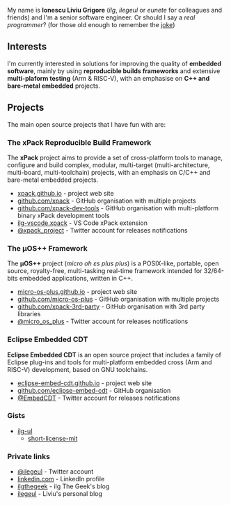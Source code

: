 My name is **Ionescu Liviu Grigore** (_ilg_, _ilegeul_ or _eunete_ for colleagues and friends) and I'm a senior software engineer. Or should I say a _real programmer_? (for those old enough to remember the [joke](http://www.pbm.com/~lindahl/real.programmers.html))

## Interests

I'm currently interested in solutions for improving the quality of **embedded software**, mainly by using **reproducible builds frameworks** and extensive **multi-plaform testing** (Arm & RISC-V), with an emphasise on **C++ and bare-metal embedded** projects.

## Projects

The main open source projects that I have fun with are:

### The xPack Reproducible Build Framework

The **xPack** project aims to provide a set of cross-platform tools to manage, configure and build complex, modular, multi-target (multi-architecture, multi-board, multi-toolchain) projects, with an emphasis on C/C++ and bare-metal embedded projects.

- [xpack.github.io](https://xpack.github.io) - project web site
- [github.com/xpack](https://github.com/xpack/) - GitHub organisation with multiple projects
- [github.com/xpack-dev-tools](https://github.com/xpack-dev-tools/) - GitHub organisation with multi-platform binary xPack development tools
- [ilg-vscode.xpack](https://marketplace.visualstudio.com/items?itemName=ilg-vscode.xpack) - VS Code xPack extension
- [@xpack_project](https://twitter.com/xpack_project) - Twitter account for releases notifications

### The µOS++ Framework

The **µOS++** project (_micro oh ɛs plus plus_) is a POSIX-like, portable, open source, royalty-free, multi-tasking real-time framework intended for 32/64-bits embedded applications, written in C++. 

- [micro-os-plus.github.io](http://micro-os-plus.github.io) - project web site
- [github.com/micro-os-plus](https://github.com/micro-os-plus/) - GitHub organisation with multiple projects
- [github.com/xpack-3rd-party](https://github.com/xpack-3rd-party/) - GitHub organisation with 3rd party libraries
- [@micro_os_plus](https://twitter.com/micro_os_plus) - Twitter account for releases notifications

### Eclipse Embedded CDT

**Eclipse Embedded CDT** is an open source project that includes a family of Eclipse plug-ins and tools for multi-platform embedded cross (Arm and RISC-V) development, based on GNU toolchains.

- [eclipse-embed-cdt.github.io](https://eclipse-embed-cdt.github.io/) - project web site
- [github.com/eclipse-embed-cdt](https://github.com/eclipse-embed-cdt/) - GitHub organisation
- [@EmbedCDT](https://twitter.com/EmbedCDT) - Twitter account for releases notifications

### Gists

- [ilg-ul](https://gist.github.com/ilg-ul)
  - [short-license-mit](https://gist.github.com/ilg-ul/027f1b93fd95fc979a66375c8df2a1fe)

### Private links

- [@ilegeul](https://twitter.com/ilegeul) - Twitter account
- [linkedin.com](https://www.linkedin.com/in/liviu-ionescu/) - LinkedIn profile
- [ilgthegeek](https://ilgthegeek.wordpress.com) - ilg The Geek's blog
- [ilegeul](https://ilegeul.wordpress.com) - Liviu's personal blog


<!--
**ilg-ul/ilg-ul** is a ✨ _special_ ✨ repository because its `README.md` (this file) appears on your GitHub profile.

Here are some ideas to get you started:

- 🔭 I’m currently working on ...
- 🌱 I’m currently learning ...
- 👯 I’m looking to collaborate on ...
- 🤔 I’m looking for help with ...
- 💬 Ask me about ...
- 📫 How to reach me: ...
- 😄 Pronouns: ...
- ⚡ Fun fact: ...
-->
